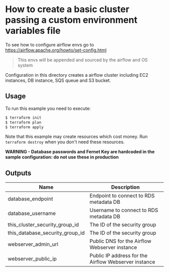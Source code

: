 # How to create a basic cluster passing a custom environment variables file

To see how to configure airflow envs go to https://airflow.apache.org/howto/set-config.html

> This envs will be appended and sourced by the airflow and OS system

Configuration in this directory creates a airflow cluster including EC2 instances, DB instance, SQS queue and S3 bucket.

## Usage

To run this example you need to execute:

```bash
$ terraform init
$ terraform plan
$ terraform apply
```

Note that this example may create resources which cost money. Run `terraform destroy` when you don't need these resources.

**WARNING - Database passwords and Fernet Key are hardcoded in the sample configuration: do not use these in production**

<!-- BEGINNING OF PRE-COMMIT-TERRAFORM DOCS HOOK -->
## Outputs

| Name | Description |
|------|-------------|
| database\_endpoint | Endpoint to connect to RDS metadata DB |
| database\_username | Username to connect to RDS metadata DB |
| this\_cluster\_security\_group\_id | The ID of the security group |
| this\_database\_security\_group\_id | The ID of the security group |
| webserver\_admin\_url | Public DNS for the Airflow Webserver instance |
| webserver\_public\_ip | Public IP address for the Airflow Webserver instance |

<!-- END OF PRE-COMMIT-TERRAFORM DOCS HOOK -->
